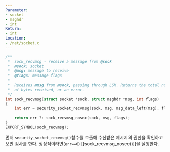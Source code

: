 ```yaml
---
Parameter:
- socket
- msghdr
- int
Return:
- int
Location:
- /net/socket.c
---
```

```c title=sock_recvmsg()
/**
 *	sock_recvmsg - receive a message from @sock
 *	@sock: socket
 *	@msg: message to receive
 *	@flags: message flags
 *
 *	Receives @msg from @sock, passing through LSM. Returns the total number
 *	of bytes received, or an error.
 */
int sock_recvmsg(struct socket *sock, struct msghdr *msg, int flags)
{
	int err = security_socket_recvmsg(sock, msg, msg_data_left(msg), flags);

	return err ?: sock_recvmsg_nosec(sock, msg, flags);
}
EXPORT_SYMBOL(sock_recvmsg);
```

먼저 `security_socket_recvmsg()`함수를 호출해 수신받은 메시지의 권한을 확인하고 보안 검사를 한다.
정상적이라면(`err==0`) [[sock_recvmsg_nosec()]]을 실행한다.

